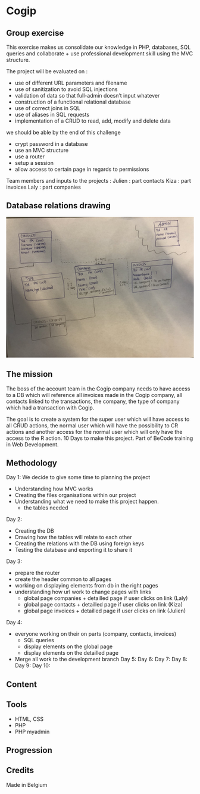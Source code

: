# Cogip

## Group exercise

This exercise makes us consolidate our knowledge in PHP, databases, SQL queries and collaborate + use professional development skill using the MVC structure.

The project will be evaluated on :

- use of different URL parameters and filename
- use of sanitization to avoid SQL injections
- validation of data so that full-admin doesn’t input whatever
- construction of a functional relational database
- use of correct joins in SQL
- use of aliases in SQL requests
- implementation of a CRUD to read, add, modify and delete data

we should be able by the end of this challenge

- crypt password in a database
- use an MVC structure
- use a router
- setup a session
- allow access to certain page in regards to permissions

Team members and inputs to the projects :
Julien : part contacts
Kiza : part invoices
Laly : part companies

## Database relations drawing

![dbrelation](dbrelations.jpg)

## The mission

The boss of the account team in the Cogip company needs to have access to a DB which will reference all invoices made in the Cogip company, all contacts linked to the transactions, the company, the type of company which had a transaction with Cogip.

The goal is to create a system for the super user which will have access to all CRUD actions, the normal user which will have the possibility to CR actions and another access for the normal user which will only have the access to the R action. 10 Days to make this project. Part of BeCode training in Web Development.

## Methodology

Day 1:
We decide to give some time to planning the project

- Understanding how MVC works
- Creating the files organisations within our project
- Understanding what we need to make this project happen.
  - the tables needed

Day 2:

- Creating the DB
- Drawing how the tables will relate to each other
- Creating the relations with the DB using foreign keys
- Testing the database and exporting it to share it


Day 3:
- prepare the router
- create the header common to all pages
- working on displaying elements from db in the right pages
- understanding how url work to change pages with links
  - global page companies + detailled page if user clicks on link (Laly)
  - global page contacts + detailled page if user clicks on link (Kiza)
  - global page invoices + detailled page if user clicks on link (Julien)



Day 4:
- everyone working on their on parts (company, contacts, invoices)
  - SQL queries
  - display elements on the global page
  - display elements on the detailled page
 - Merge all work to the development branch 
Day 5:
Day 6:
Day 7:
Day 8:
Day 9:
Day 10:

## Content

## Tools

- HTML, CSS
- PHP
- PHP myadmin

## Progression

## Credits

Made in Belgium
